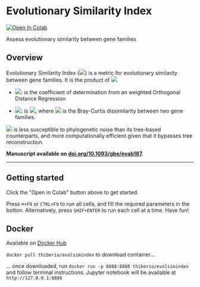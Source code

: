 # Evolutionary Similarity Index
<!-- badges: start -->
[![Open In Colab](https://colab.research.google.com/assets/colab-badge.svg)](https://colab.research.google.com/github/lthiberiol/evolSimIndex/blob/master/correlate_evolution.ipynb)
<!--badges: end -->

Assess evolutionary similarity between gene families

## Overview
Evolutionary Similarity Index (<img src="https://render.githubusercontent.com/render/math?math=I_{ES}">) is a metric for evolutionary similarity between gene families. It is the product of <img src="https://render.githubusercontent.com/render/math?math=I_{ES}=R^{2}*I_{BC}">

* <img src="https://render.githubusercontent.com/render/math?math=R^{2}">: is the coefficient of determination from an weighted Orthogonal Distance Regression

* <img src="https://render.githubusercontent.com/render/math?math=I_{BC}">: is <img src="https://render.githubusercontent.com/render/math?math=1-D_{BC}">, where <img src="https://render.githubusercontent.com/render/math?math=D_{BC}"> is the Bray-Curtis dissimilarity between two gene families.

<img src="https://render.githubusercontent.com/render/math?math=I_{ES}"> is less susceptible to phylogenetic noise than its tree-based counterparts, and more computationally efficient given that it bypasses tree reconstruction.


**Manuscript available on [doi.org/10.1093/gbe/evab187](https://doi.org/10.1093/gbe/evab187).**

---


## Getting started
Click the "Open in Colab" button above to get started. 

Press `⌘+F9` or `CTRL+F9` to run all cells, and fill the required parameters in the botton. Alternatively, press `SHIF+ENTER` to run each cell at a time.
Have fun!

## Docker

Available on [Docker Hub](https://hub.docker.com/r/thiberio/evolsimindex)

`docker pull thiberio/evolsimindex` to download container...

... once downloaded, run `docker run -p 8888:8888 thiberio/evolsimindex` and follow terminal instructions. Jupyter notebook will be available at `http://127.0.0.1:8888`
